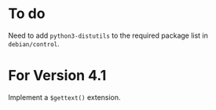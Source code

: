 # To do

Need to add `python3-distutils` to the required package list in `debian/control`.

# For Version 4.1
Implement a `$gettext()` extension.